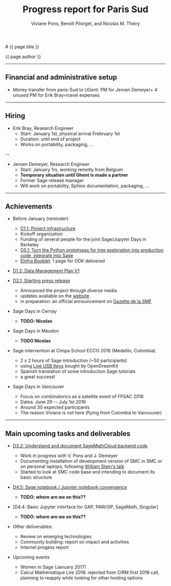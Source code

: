 ﻿---
layout: slides
title: "Progress report for Paris Sud"
theme: white
transition: none
author: Viviane Pons, Benoît Pilorget, and Nicolas M. Thiéry
---

<section data-markdown data-separator="^---\n" data-separator-vertical="^--\n">
# {{ page.title }}

{{ page.author }}

---

## Financial and administrative setup

- Money transfer from paris-Sud to UGent: PM for Jeroen Demeyer+ 4 unused PM for Erik Bray+travel expenses

---
## Hiring


-   Erik Bray, Research Engineer 
    - Start: January 1st, physical arrival Frebruary 1st
    - Duration: until end of project
    - Works on portability, packaging, ...

--

-   Jeroen Demeyer, Research Engineer
    - Start: January 1rs, working remotly from Belgium
    - **Temporary situation until Ghent is made a partner**
    - Former Sage release manager
    - Will work on portability, Sphinx documentation, packaging, ...

---
## Achievements

- Before January (reminder)
	-   [D1.1: Project infrastructure](https://github.com/OpenDreamKit/OpenDreamKit/issues/17)
	-   Kickoff organization 
	-   Funding of several people for the joint Sage/Jupyter Days in Berkeley
	-   [D5.1: Turn the Python prototypes for tree exploration into production code, integrate into Sage](https://github.com/OpenDreamKit/OpenDreamKit/issues/107)
	-   [EInfra Booklet](https://github.com/OpenDreamKit/OpenDreamKit/blob/master/Communication/eInfra-Booklet/ODK.md): 1 page for ODK delivered

- [D1.2: Data Management Plan V1](https://github.com/OpenDreamKit/OpenDreamKit/issues/18)

- [D2.1: Starting press release](https://github.com/OpenDreamKit/OpenDreamKit/issues/34)
	- Announced the project  through diverse media
	- updates available on the [website](http://opendreamkit.org/follow/#press-releases)
	- in preparation: an official announcement on [Gazette de la SMF](http://smf.emath.fr/)

- Sage Days in Cernay
	- **TODO: Nicolas**

- Sage Days in Meudon
	- **TODO Nicolas**

- Sage intervention at Cimpa School ECCO 2016 (Medellin, Colombia)
	- 2 x 2 hours of Sage introduction (~50 participants)
	- using [Live USB Keys](http://www.sagemath.org/download-liveusb.html) bought by OpenDreamKit
	- Spanish translation of some introduction Sage tutorials
	- a great success!

- Sage Days in Vancouver
	- Focus on combinatorics as a satellite event of FPSAC 2016
	- Dates: June 29 -- July 1st 2016
	- Around 30 expected participants
	- The reason Viviane is not here (flying from Colombia to Vancouver)


---
## Main upcoming tasks and deliverables

- [D3.2: Understand and document SageMathCloud backend code](https://github.com/OpenDreamKit/OpenDreamKit/issues/61)
	- Work in progress with V. Pons and J. Demeyer
	- Documenting installation of development version of SMC in SMC or on personal laptops, following [William Stein's talk](https://cloud.sagemath.com/ad9e7c84-b1de-4c64-b056-9a5e04d9107e/raw/wstein/talks/smc-dev/smc-dev.pdf) 
	- Started to look at SMC code base and intending to document its basic structure

- [D4.5: Sage notebook / Jupyter notebook convergence](https://github.com/OpenDreamKit/OpenDreamKit/issues/94)
	- **TODO: where are we on this??**

- [D4.4: Basic Jupyter interface for GAP, PARI/GP, SageMath, Singular]
	- **TODO: where are we on this??**

- Other deliverables: 
	- Review on emerging technologies
	- Community building: report on impact and activities
	- Internel progess report

-   Upcoming events
    - Women in Sage (January 2017)
    - Calcul Mathématique Lire 2018: rejected from CIRM first 2018 call, planning
      to reapply while looking for other hosting options

</section>

